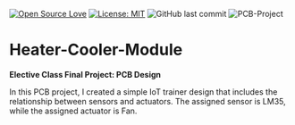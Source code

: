 [![Open Source Love](https://badges.frapsoft.com/os/v1/open-source.svg?style=flat)](https://github.com/ellerbrock/open-source-badges/)
[![License: MIT](https://img.shields.io/badge/License-MIT-green.svg)](https://opensource.org/licenses/MIT)
![GitHub last commit](https://img.shields.io/github/last-commit/devancakra/Heater-Cooler-Module)
![PCB-Project](https://img.shields.io/badge/Project-Printed%20Circuit%20Board-light.svg?style=flat&logo=arduino&logoColor=white&color=008B8B)

# Heater-Cooler-Module
<strong>Elective Class Final Project: PCB Design</strong><br>

In this PCB project, I created a simple IoT trainer design that includes the relationship between sensors and actuators. The assigned sensor is LM35, while the assigned actuator is Fan.
